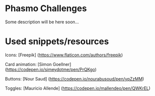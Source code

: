 # Phasmo Challenges
Some description will be here soon...
# Used snippets/resources
Icons: [Freepik] (https://www.flaticon.com/authors/freepik)

Card animation: [Simon Goellner] (https://codepen.io/simeydotme/pen/PrQKgo)

Buttons: [Nour Saud] (https://codepen.io/nourabusoud/pen/ypZzMM)

Toggles: [Mauricio Allende] (https://codepen.io/mallendeo/pen/QWKrEL)
